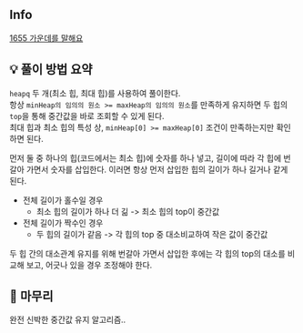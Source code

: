 ## Info
[1655 가운데를 말해요](https://www.acmicpc.net/problem/1655)

## 💡 풀이 방법 요약
`heapq` 두 개(최소 힙, 최대 힙)를 사용하여 풀이한다.  
항상 `minHeap의 임의의 원소 >= maxHeap의 임의의 원소`를 만족하게 유지하면 두 힙의 `top`을 통해 중간값을 바로 조회할 수 있게 된다.  
최대 힙과 최소 힙의 특성 상, `minHeap[0] >= maxHeap[0]` 조건이 만족하는지만 확인하면 된다.  
  
먼저 둘 중 하나의 힙(코드에서는 최소 힙)에 숫자를 하나 넣고, 길이에 따라 각 힙에 번갈아 가면서 숫자를 삽입한다. 이러면 항상 먼저 삽입한 힙의 길이가 하나 길거나 같게 된다.
- 전체 길이가 홀수일 경우
  - 최소 힙의 길이가 하나 더 긺 -> 최소 힙의 top이 중간값
- 전체 길이가 짝수인 경우
  - 두 힙의 길이가 같음 -> 각 힙의 top 중 대소비교하여 작은 값이 중간값

두 힙 간의 대소관계 유지를 위해 번갈아 가면서 삽입한 후에는 각 힙의 top의 대소를 비교해 보고, 어긋나 있을 경우 조정해야 한다.

## 🙂 마무리
완전 신박한 중간값 유지 알고리즘..
